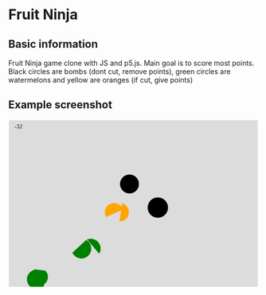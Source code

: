 # Fruit Ninja

## Basic information

Fruit Ninja game clone with JS and p5.js. Main goal is to score most points. Black circles are bombs (dont cut, remove points), green circles are watermelons and yellow are oranges (if cut, give points)

## Example screenshot

![alt text][example1]

[example1]: images/MainExample.png
